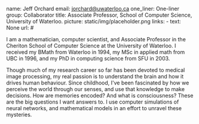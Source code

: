 name: Jeff Orchard
email: jorchard@uwaterloo.ca
one_liner: One-liner 
group: Collaborator
title: Associate Professor, School of Computer Science, University of Waterloo.
picture: static/img/placeholder.png
links: 
    - text: None
      url: #

I am a mathematician, computer scientist, and Associate Professor in the
Cheriton School of Computer Science at the University of Waterloo. I received
my BMath from Waterloo in 1994, my MSc in applied math from UBC in 1996, and
my PhD in computing science from SFU in 2003.

  
Though much of my research career so far has been devoted to medical image
processing, my real passion is to understand the brain and how it drives human
behaviour. Since childhood, I've been fascinated by how we perceive the world
through our senses, and use that knowledge to make decisions. How are memories
encoded? And what is consciousness? These are the big questions I want answers
to. I use computer simulations of neural networks, and mathematical models in
an effort to unravel these mysteries.


